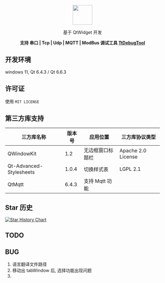 <div align=center>
<img width=64 src="./common/delegateui_icon.svg">

基于 QtWidget  开发

**支持 串口 | Tcp | Udp | MQTT | ModBus 调试工具 [TtDebugTool](https://github.com/mengps/DelegateUI)**

</div>



## 开发环境

windows 11, Qt 6.4.3 / Qt 6.6.3

## 许可证

使用 `MIT LICENSE`


## 第三方库支持

| 三方库名称   | 版本号 | 应用位置  | 三方库协议类型 |
| ------------ | ---------- | --------------------- | -------------- |
| QWindowKit   | 1.2	| 无边框窗口标题栏            | Apache 2.0 License|
| Qt-Advanced-Stylesheets | 1.0.4	| 切换样式表| LGPL 2.1 |
| QtMqtt| 6.4.3 | 支持 Mqtt 功能|


## Star 历史
[![Star History Chart](https://api.star-history.com/svg?repos=Ttigone/TtDebugTool&type=Date)](https://www.star-history.com/#Ttigone/TtDebugTool&Date)


## TODO


## BUG

1. 语言翻译文件路径
2. 移动出 tabWindow 后, 选择功能出现问题
3. 
